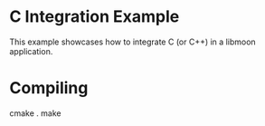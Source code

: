 C Integration Example
=====================

This example showcases how to integrate C (or C++) in a libmoon application.


Compiling
=========

cmake .
make


